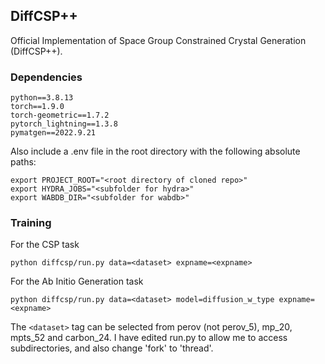 ## DiffCSP++
Official Implementation of Space Group Constrained Crystal Generation (DiffCSP++).

### Dependencies

```
python==3.8.13
torch==1.9.0
torch-geometric==1.7.2
pytorch_lightning==1.3.8
pymatgen==2022.9.21
```

Also include a .env file in the root directory with the following absolute paths:
```
export PROJECT_ROOT="<root directory of cloned repo>"
export HYDRA_JOBS="<subfolder for hydra>"
export WABDB_DIR="<subfolder for wabdb>"
```

### Training

For the CSP task

```
python diffcsp/run.py data=<dataset> expname=<expname>
```

For the Ab Initio Generation task

```
python diffcsp/run.py data=<dataset> model=diffusion_w_type expname=<expname>
```

The ``<dataset>`` tag can be selected from perov (not perov_5), mp_20, mpts_52 and carbon_24. 
I have edited run.py to allow me to access subdirectories, and also change 'fork' to 'thread'.
